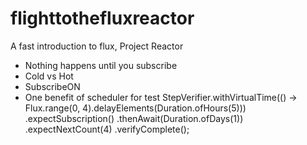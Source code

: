 # flighttothefluxreactor
A fast introduction to flux, Project Reactor

- Nothing happens until you subscribe
- Cold vs Hot
- SubscribeON
- One benefit of scheduler
   for test
  StepVerifier.withVirtualTime(() -> Flux.range(0, 4).delayElements(Duration.ofHours(5)))
                .expectSubscription()
                .thenAwait(Duration.ofDays(1))
                .expectNextCount(4)
                .verifyComplete();

